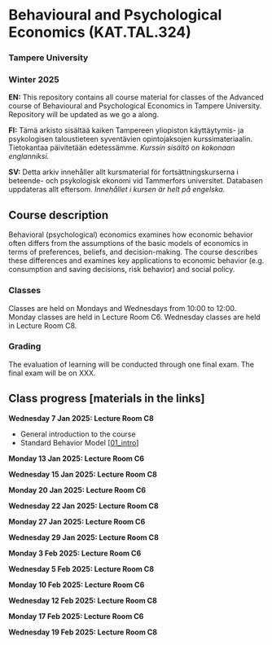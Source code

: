 # Behavioural and Psychological Economics (KAT.TAL.324)
### Tampere University
### Winter 2025

**EN:** This repository contains all course material for classes of the Advanced course of Behavioural and Psychological Economics in Tampere University. Repository will be updated as we go a along. 

**FI:** Tämä arkisto sisältää kaiken Tampereen yliopiston käyttäytymis- ja psykologisen taloustieteen syventävien opintojaksojen kurssimateriaalin. Tietokantaa päivitetään edetessämme. *Kurssin sisältö on kokonaan englanniksi.*

**SV:** Detta arkiv innehåller allt kursmaterial för fortsättningskurserna i beteende- och psykologisk ekonomi vid Tammerfors universitet. Databasen uppdateras allt eftersom. *Innehållet i kursen är helt på engelska.*

## Course description

Behavioral (psychological) economics examines how economic behavior often differs from the assumptions of the basic models of economics in terms of preferences, beliefs, and decision-making. The course describes these differences and examines key applications to economic behavior (e.g. consumption and saving decisions, risk behavior) and social policy.

### Classes
Classes are held on Mondays and Wednesdays from 10:00 to 12:00.
Monday classes are held in Lecture Room C6.
Wednesday classes are held in Lecture Room C8.

### Grading
The evaluation of learning will be conducted through one final exam.
The final exam will be on XXX.

## Class progress [materials in the links]

**Wednesday 7 Jan 2025: Lecture Room C8**

- General introduction to the course 
- Standard Behavior Model [[01_intro](https://github.com/martinbrun/TUNI-behavioral2025/raw/main/01_intro.pdf)]

**Monday 13 Jan 2025: Lecture Room C6**

**Wednesday 15 Jan 2025: Lecture Room C8**

**Monday 20 Jan 2025: Lecture Room C6**

**Wednesday 22 Jan 2025: Lecture Room C8**

**Monday 27 Jan 2025: Lecture Room C6**

**Wednesday 29 Jan 2025: Lecture Room C8**

**Monday 3 Feb 2025: Lecture Room C6**

**Wednesday 5 Feb 2025: Lecture Room C8**

**Monday 10 Feb 2025: Lecture Room C6**

**Wednesday 12 Feb 2025: Lecture Room C8**

**Monday 17 Feb 2025: Lecture Room C6**

**Wednesday 19 Feb 2025: Lecture Room C8**


